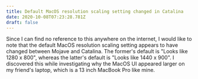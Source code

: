 ```yaml
---
title: Default MacOS resolution scaling setting changed in Catalina
date: 2020-10-08T07:23:28.781Z
draft: false
---
```

Since I can find no reference to this anywhere on the internet, I would like to note that the default MacOS resolution scaling setting appears to have changed between Mojave and Catalina. The former's default is "Looks like 1280 x 800", whereas the latter's default is "Looks like 1440 x 900". I discovered this while investigating why the MacOS UI appeared larger on my friend's laptop, which is a 13 inch MacBook Pro like mine.